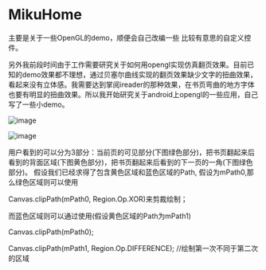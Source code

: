 # MikuHome
主要是关于一些OpenGL的demo，顺便会自己改编一些 比较有意思的自定义控件。

另外我前段时间由于工作需要研究关于如何用opengl实现仿真翻页效果。目前已知的demo效果都不理想，通过贝塞尔曲线实现的翻页效果缺少文字的扭曲效果，看起来没有立体感。我需要达到掌阅ireader的那种效果，在书页弯曲的地方字体也要有明显的扭曲效果。所以我开始研究关于android上opengl的一些应用，自己写了一些小demo。

![image](https://github.com/lord19871207/MikuHome/blob/master/AnimateTest/curl1.png)

![image](https://github.com/lord19871207/MikuHome/blob/master/AnimateTest/curl2.png)

用户看到的可以分为3部分：当前页的可见部分(下图绿色部分)，把书页翻起来后看到的背面区域(下图黄色部分)，把书页翻起来后看到的下一页的一角(下图绿色部分)。
假设我们已经求得了包含黄色区域和蓝色区域的Path, 假设为mPath0,那么绿色区域则可以使用

Canvas.clipPath(mPath0, Region.Op.XOR)来剪裁绘制；

而蓝色区域则可以通过使用(假设黄色区域的Path为mPath1)

Canvas.clipPath(mPath0);   

Canvas.clipPath(mPath1, Region.Op.DIFFERENCE); //绘制第一次不同于第二次的区域 
